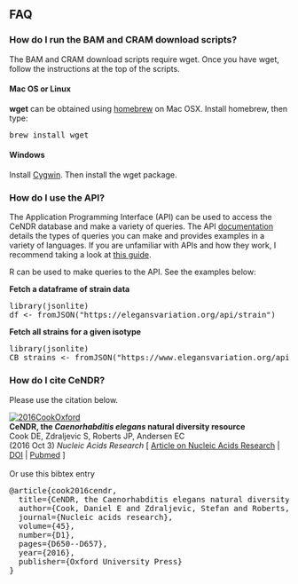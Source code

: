 ## FAQ 

### How do I run the BAM and CRAM download scripts? 
The BAM and CRAM download scripts require wget. Once you have wget, follow the instructions at the top of the scripts.

#### Mac OS or Linux

__wget__ can be obtained using <a href="https://brew.sh/">homebrew</a> on Mac OSX. Install homebrew, then type:

<pre>
brew install wget
</pre>

#### Windows

Install [Cygwin](https://www.cygwin.com/). Then install the wget package.


### How do I use the API?

The Application Programming Interface (API) can be used to access the CeNDR database and make a variety of queries. The API [documentation](/data/api/docs/) details the types of queries you can make and provides examples in a variety of languages. If you are unfamiliar with APIs and how they work, I recommend taking a look at [this guide](https://sunlightfoundation.com/blog/2015/09/08/what-are-apis-why-they-matter-and-how-to-use-them/). 

R can be used to make queries to the API. See the examples below:

__Fetch a dataframe of strain data__

<pre>
library(jsonlite)
df <- fromJSON("https://elegansvariation.org/api/strain")
</pre>

__Fetch all strains for a given isotype__

<pre>
library(jsonlite)
CB_strains <- fromJSON("https://www.elegansvariation.org/api/strain/isotype/CB4856")
</pre>

### How do I cite CeNDR?

Please use the citation below.

<div class="pub"><div class="pub-img">
            </div><div class="pub-img-small">
            <a href="https://andersenlab.org/publications/2016CookOxford.pdf" class="thumbnail" target="_blank">
            <img src="/static/img/2016CookOxford.thumb.png" alt="2016CookOxford">
            </a>
            </div><strong>CeNDR, the <em> Caenorhabditis elegans</em> natural diversity resource</strong><br />Cook DE, Zdraljevic S, Roberts JP, Andersen EC
                <br>                
                (2016 Oct 3) <em>Nucleic Acids Research</em> [ <a href="https://nar.oxfordjournals.org/content/early/2016/10/03/nar.gkw893.full">Article on Nucleic Acids Research</a> | <a title="Document Object Identifier; Takes you to the Journal Website" href="https://dx.doi.org/10.1093/nar/gkw893" target="_blank">DOI</a> | <a href="https://www.ncbi.nlm.nih.gov/pubmed/27701074" target="_blank">Pubmed</a> ]
                <br /><br />
      </div>

<div class='clearfix'></div>
Or use this bibtex entry
<pre>
@article{cook2016cendr,
  title={CeNDR, the Caenorhabditis elegans natural diversity resource},
  author={Cook, Daniel E and Zdraljevic, Stefan and Roberts, Joshua P and Andersen, Erik C},
  journal={Nucleic acids research},
  volume={45},
  number={D1},
  pages={D650--D657},
  year={2016},
  publisher={Oxford University Press}
}</pre>